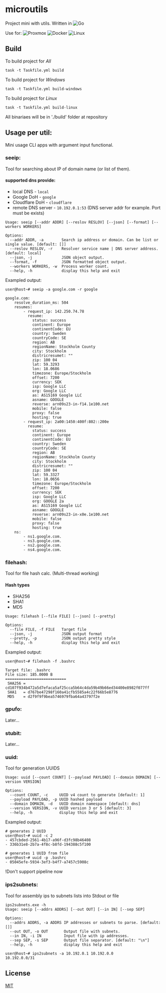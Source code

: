 
# microutils

Project mini with utils. Written in ![Go](https://img.shields.io/badge/go-%2300ADD8.svg?style=for-the-badge&logo=go&logoColor=white)

Use for:
![Proxmox](https://img.shields.io/badge/proxmox-proxmox?style=for-the-badge&logo=proxmox&logoColor=%23E57000&labelColor=%232b2a33&color=%232b2a33)
![Docker](https://img.shields.io/badge/docker-%230db7ed.svg?style=for-the-badge&logo=docker&logoColor=white)
![Linux](https://img.shields.io/badge/Linux-FCC624?style=for-the-badge&logo=linux&logoColor=black)

## Build

To build project for *All*
```
task -t Taskfile.yml build
```

To build project for *Windows*
```
task -t Taskfile.yml build-windows
```

To build project for *Linux*
```
task -t Taskfile.yml build-linux
```

All binariaes will be in './build' folder at repository


## Usage per util:

Mini usage CLI apps with argument input functional.

### seeip:
Tool for searching about IP of domain name (or list of them).

#### supported dns provide:
- local DNS         - `local`
- Google DoH        - `google`
- Cloudflare DoH    - `cloudflare`
- remote DNS server - `10.192.0.1:53` (DNS server addr for example. Port must be exists)

```
Usage: seeip [--addr ADDR] [--reslov RESLOV] [--json] [--format] [--workers WORKERS]

Options:
  --addr ADDR, -a        Search ip address or domain. Can be list or single value. [default: []]
  --reslov RESLOV, -r    Resolver service name | DNS server address. [default: local]
  --json, -j             JSON object output.
  --format, -f           JSON formatted object output.
  --workers WORKERS, -w  Process worker count.
  --help, -h             display this help and exit
```

Exampled output:
```
user@host~# seeip -a google.com -r google

google.com:
    resolve_duration_ms: 504
    resumes:
        - request_ip: 142.250.74.78
          resume:
            status: success
            continent: Europe
            continentCode: EU
            country: Sweden
            countryCode: SE
            region: AB
            regionName: Stockholm County
            city: Stockholm
            districresumet: ""
            zip: 100 04
            lat: 59.3293
            lon: 18.0686
            timezone: Europe/Stockholm
            offset: 7200
            currency: SEK
            isp: Google LLC
            org: Google LLC
            as: AS15169 Google LLC
            asname: GOOGLE
            reverse: arn09s23-in-f14.1e100.net
            mobile: false
            proxy: false
            hosting: true
        - request_ip: 2a00:1450:400f:802::200e
          resume:
            status: success
            continent: Europe
            continentCode: EU
            country: Sweden
            countryCode: SE
            region: AB
            regionName: Stockholm County
            city: Stockholm
            districresumet: ""
            zip: 100 04
            lat: 59.3327
            lon: 18.0656
            timezone: Europe/Stockholm
            offset: 7200
            currency: SEK
            isp: Google LLC
            org: GOOGLE 2a
            as: AS15169 Google LLC
            asname: GOOGLE
            reverse: arn09s23-in-x0e.1e100.net
            mobile: false
            proxy: false
            hosting: true
    ns:
        - ns1.google.com.
        - ns3.google.com.
        - ns2.google.com.
        - ns4.google.com.
```

### filehash:
Tool for file hash calc. (Multi-thread working)
#### Hash types
- SHA256
- SHA1
- MD5

```
Usage: filehash [--file FILE] [--json] [--pretty]

Options:
  --file FILE, -f FILE   Target file
  --json, -j             JSON output format
  --pretty, -p           JSON output pretty style
  --help, -h             display this help and exit
```

Exampled output:
```
user@host~# filehash -f .bashrc

Target file: .bashrc
File size: 185.0000 B
===========================
 SHA256 = cd107f934b472a5d7efaca5af25cca5b64c4da59b49b66ed34400e8982f077ff
 SHA1   = d767be47298f160a41cfb5585a4c22f66b5e8776
 MD5    = d2f9f9f9bea5746979fba64a43797f2e
```

### gpufo:
Later...

### stubit:
Later...

### uuid:
Tool for generation UUIDS

```
Usage: uuid [--count COUNT] [--payload PAYLOAD] [--domain DOMAIN] [--version VERSION]

Options:
  --count COUNT, -c     UUID v4 count to generate [default: 1]
  --payload PAYLOAD, -p UUID hashed payload
  --domain DOMAIN, -d   UUID domain namespace [default: dns]
  --version VERSION, -v UUID version 3 or 5 [default: 3]
  --help, -h            display this help and exit
```

Exampled output:
```
# generates 2 UUID
user@host~# uuid -c 2
- 457cbded-2561-4b17-a96f-d3fc98b46408
- 336b31e8-2b7a-4f8c-b8fd-194388c5f100

# generates 1 UUID from file
user@host~# uuid -p .bashrc
- 05045efe-5934-3ef3-b4f7-a7457c5908c
```
  !Don't support pipeline now

### ips2subnets:
Tool for assembly ips to subnets lists into Stdout or file

```
ips2subnets.exe -h
Usage: seeip [--addrs ADDRS] [--out OUT] [--in IN] [--sep SEP]

Options:
  --addrs ADDRS, -a ADDRS IP addresses or subnets to parse. [default: []]
  --out OUT, -o OUT       Output file with subnets.
  --in IN, -i IN          Input file with ip addresses.
  --sep SEP, -s SEP       Output file separator. [default: "\n"]
  --help, -h              display this help and exit
```

```
user@host~# ips2subnets -a 10.192.0.1 10.192.0.0
10.192.0.0/31
```


## License

[MIT](https://choosealicense.com/licenses/mit/)